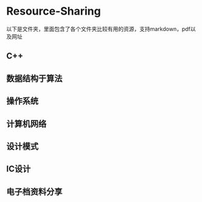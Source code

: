 # Resource-Sharing
以下是文件夹，里面包含了各个文件夹比较有用的资源，支持markdown，pdf以及网址
## C++
## 数据结构于算法
## 操作系统
## 计算机网络
## 设计模式
## IC设计
## 电子档资料分享

